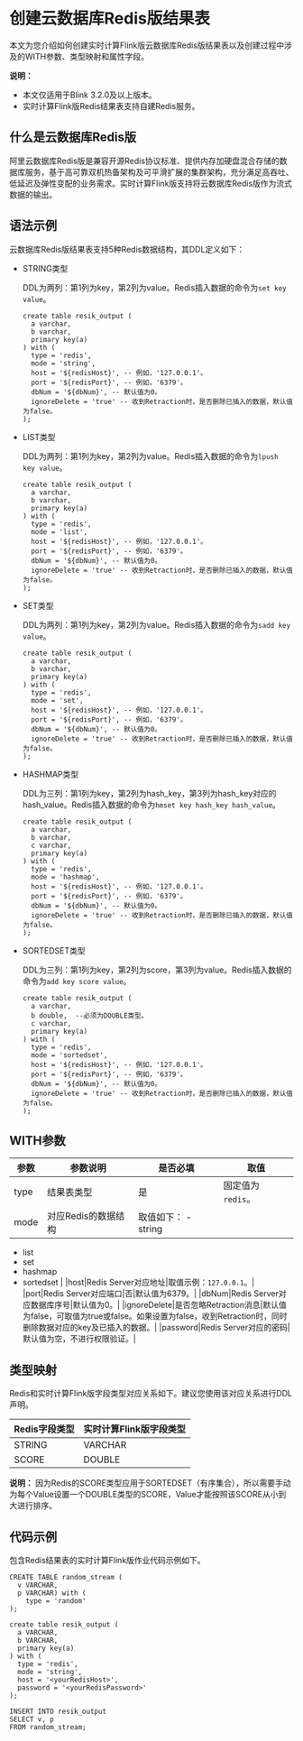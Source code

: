 # 创建云数据库Redis版结果表

本文为您介绍如何创建实时计算Flink版云数据库Redis版结果表以及创建过程中涉及的WITH参数、类型映射和属性字段。

**说明：**

-   本文仅适用于Blink 3.2.0及以上版本。
-   实时计算Flink版Redis结果表支持自建Redis服务。

## 什么是云数据库Redis版

阿里云数据库Redis版是兼容开源Redis协议标准、提供内存加硬盘混合存储的数据库服务，基于高可靠双机热备架构及可平滑扩展的集群架构，充分满足高吞吐、低延迟及弹性变配的业务需求。实时计算Flink版支持将云数据库Redis版作为流式数据的输出。

## 语法示例

云数据库Redis版结果表支持5种Redis数据结构，其DDL定义如下：

-   STRING类型

    DDL为两列：第1列为key，第2列为value。Redis插入数据的命令为`set key value`。

    ```
    create table resik_output (
      a varchar,
      b varchar,
      primary key(a)
    ) with (
      type = 'redis',
      mode = 'string',
      host = '${redisHost}', -- 例如，'127.0.0.1'。
      port = '${redisPort}', -- 例如，'6379'。
      dbNum = '${dbNum}', -- 默认值为0。
      ignoreDelete = 'true' -- 收到Retraction时，是否删除已插入的数据，默认值为false。
    );
    ```

-   LIST类型

    DDL为两列：第1列为key，第2列为value。Redis插入数据的命令为`lpush key value`。

    ```
    create table resik_output (
      a varchar,
      b varchar,
      primary key(a)
    ) with (
      type = 'redis',
      mode = 'list',
      host = '${redisHost}', -- 例如，'127.0.0.1'。
      port = '${redisPort}', -- 例如，'6379'。
      dbNum = '${dbNum}', -- 默认值为0。
      ignoreDelete = 'true' -- 收到Retraction时，是否删除已插入的数据，默认值为false。
    );
    ```

-   SET类型

    DDL为两列：第1列为key，第2列为value。Redis插入数据的命令为`sadd key value`。

    ```
    create table resik_output (
      a varchar,
      b varchar,
      primary key(a)
    ) with (
      type = 'redis',
      mode = 'set',
      host = '${redisHost}', -- 例如，'127.0.0.1'。
      port = '${redisPort}', -- 例如，'6379'。
      dbNum = '${dbNum}', -- 默认值为0。
      ignoreDelete = 'true' -- 收到Retraction时，是否删除已插入的数据，默认值为false。
    );
    ```

-   HASHMAP类型

    DDL为三列：第1列为key，第2列为hash\_key，第3列为hash\_key对应的hash\_value。Redis插入数据的命令为`hmset key hash_key hash_value`。

    ```
    create table resik_output (
      a varchar,
      b varchar, 
      c varchar,
      primary key(a)
    ) with (
      type = 'redis',
      mode = 'hashmap',
      host = '${redisHost}', -- 例如，'127.0.0.1'。
      port = '${redisPort}', -- 例如，'6379'。
      dbNum = '${dbNum}', -- 默认值为0。
      ignoreDelete = 'true' -- 收到Retraction时，是否删除已插入的数据，默认值为false。
    );
    ```

-   SORTEDSET类型

    DDL为三列：第1列为key，第2列为score，第3列为value。Redis插入数据的命令为`add key score value`。

    ```
    create table resik_output (
      a varchar,
      b double,  --必须为DOUBLE类型。
      c varchar,
      primary key(a)
    ) with (
      type = 'redis',
      mode = 'sortedset',
      host = '${redisHost}', -- 例如，'127.0.0.1'。
      port = '${redisPort}', -- 例如，'6379'。
      dbNum = '${dbNum}', -- 默认值为0。
      ignoreDelete = 'true' -- 收到Retraction时，是否删除已插入的数据，默认值为false。
    );
    ```


## WITH参数

|参数|参数说明|是否必填|取值|
|--|----|----|--|
|type|结果表类型|是|固定值为`redis`。|
|mode|对应Redis的数据结构|取值如下： -   string
-   list
-   set
-   hashmap
-   sortedset |
|host|Redis Server对应地址|取值示例：`127.0.0.1`。|
|port|Redis Server对应端口|否|默认值为6379。|
|dbNum|Redis Server对应数据库序号|默认值为0。|
|ignoreDelete|是否忽略Retraction消息|默认值为false，可取值为true或false。如果设置为false，收到Retraction时，同时删除数据对应的key及已插入的数据。|
|password|Redis Server对应的密码|默认值为空，不进行权限验证。|

## 类型映射

Redis和实时计算Flink版字段类型对应关系如下。建议您使用该对应关系进行DDL声明。

|Redis字段类型|实时计算Flink版字段类型|
|---------|--------------|
|STRING|VARCHAR|
|SCORE|DOUBLE|

**说明：** 因为Redis的SCORE类型应用于SORTEDSET（有序集合），所以需要手动为每个Value设置一个DOUBLE类型的SCORE，Value才能按照该SCORE从小到大进行排序。

## 代码示例

包含Redis结果表的实时计算Flink版作业代码示例如下。

```
CREATE TABLE random_stream (
  v VARCHAR, 
  p VARCHAR) with (
    type = 'random'
);

create table resik_output (
  a VARCHAR,
  b VARCHAR,
  primary key(a) 
) with (
  type = 'redis',
  mode = 'string',
  host = '<yourRedisHost>',
  password = '<yourRedisPassword>'
);

INSERT INTO resik_output 
SELECT v, p
FROM random_stream;
```

